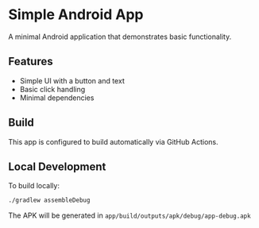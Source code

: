 # Simple Android App

A minimal Android application that demonstrates basic functionality.

## Features

- Simple UI with a button and text
- Basic click handling
- Minimal dependencies

## Build

This app is configured to build automatically via GitHub Actions.

## Local Development

To build locally:

```bash
./gradlew assembleDebug
```

The APK will be generated in `app/build/outputs/apk/debug/app-debug.apk` 